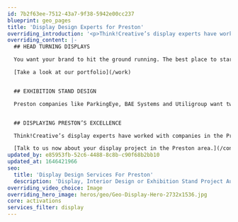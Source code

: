 ```yaml
---
id: 7b2f63ee-7512-43a7-9f38-5942e00cc237
blueprint: geo_pages
title: 'Display Design Experts for Preston'
overriding_introduction: '<p>Think!Creative’s display experts have worked closely with companies in the Preston area like BAE Systems Utiligroup, and ParkingEye to create display pieces that really show off the message they want to tell. For over a decade our studio has consistently created stand out display designs in whatever form our clients have wanted them to take.</p>'
overriding_content: |-
  ## HEAD TURNING DISPLAYS

  You want your brand to hit the ground running. The best place to start rolling out your company message is where you are right now – your workspace. Think!Creative transforms office interiors and vehicle liveries in the Preston area, making use of wall wraps, banners and vinyls. Starting the branding from here really helps, because it immerses employees in the brand. So by the time you take your brand further, from pop up displays to Adshel campaigns, everyone’s on board.

  [Take a look at our portfolio](/work)


  ## EXHIBITION STAND DESIGN

  Preston companies like ParkingEye, BAE Systems and Utiligroup want two things from their exhibition displays: to stand out amongst the crowd and to make their brand easily recognisable. Think!Creative have been working closely with these and many more companies for over a decade to produce exhibition stands no delegate/customer/visitor can miss.


  ## DISPLAYING PRESTON’S EXCELLENCE

  Think!Creative’s display experts have worked with companies in the Preston area for over a decade. It is this experience that enables us to make your company’s display project as stress free as possible. Preston-based companies come back to us for the quality of our work, and because we hit budgets and deadline targets consistently.

  [Talk to us now about your display project in the Preston area.](/contact)
updated_by: e85953fb-52c6-4488-8c8b-c90f68b2bb10
updated_at: 1646421966
seo:
  title: 'Display Design Services For Preston'
  description: 'Display, Interior Design or Exhibition Stand Project Authority For The Preston Area? Call Think!Creative''s Display Design Experts on 01253 297900.'
overriding_video_choice: Image
overriding_hero_image: heros/geo/Geo-Display-Hero-2732x1536.jpg
core: activations
services_filter: display
---
```

